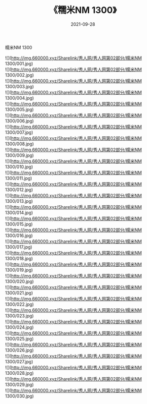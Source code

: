 ﻿---
layout: post
title:  《糯米NM 1300》
date:   2021-09-28
img: http://img.660000.xyz/Sharelink/秀人网/秀人网第02部分/糯米NM 1300/000.jpg
categories: [美女, 清纯, 唯美]
---

糯米NM 1300

  ![](http://img.660000.xyz/Sharelink/秀人网/秀人网第02部分/糯米NM 1300/001.jpg) <br> ![](http://img.660000.xyz/Sharelink/秀人网/秀人网第02部分/糯米NM 1300/002.jpg) <br> ![](http://img.660000.xyz/Sharelink/秀人网/秀人网第02部分/糯米NM 1300/003.jpg) <br> ![](http://img.660000.xyz/Sharelink/秀人网/秀人网第02部分/糯米NM 1300/004.jpg) <br> ![](http://img.660000.xyz/Sharelink/秀人网/秀人网第02部分/糯米NM 1300/005.jpg) <br> ![](http://img.660000.xyz/Sharelink/秀人网/秀人网第02部分/糯米NM 1300/006.jpg) <br> ![](http://img.660000.xyz/Sharelink/秀人网/秀人网第02部分/糯米NM 1300/007.jpg) <br> ![](http://img.660000.xyz/Sharelink/秀人网/秀人网第02部分/糯米NM 1300/008.jpg) <br> ![](http://img.660000.xyz/Sharelink/秀人网/秀人网第02部分/糯米NM 1300/009.jpg) <br> ![](http://img.660000.xyz/Sharelink/秀人网/秀人网第02部分/糯米NM 1300/010.jpg) <br> ![](http://img.660000.xyz/Sharelink/秀人网/秀人网第02部分/糯米NM 1300/011.jpg) <br> ![](http://img.660000.xyz/Sharelink/秀人网/秀人网第02部分/糯米NM 1300/012.jpg) <br> ![](http://img.660000.xyz/Sharelink/秀人网/秀人网第02部分/糯米NM 1300/013.jpg) <br> ![](http://img.660000.xyz/Sharelink/秀人网/秀人网第02部分/糯米NM 1300/014.jpg) <br> ![](http://img.660000.xyz/Sharelink/秀人网/秀人网第02部分/糯米NM 1300/015.jpg) <br> ![](http://img.660000.xyz/Sharelink/秀人网/秀人网第02部分/糯米NM 1300/016.jpg) <br> ![](http://img.660000.xyz/Sharelink/秀人网/秀人网第02部分/糯米NM 1300/017.jpg) <br> ![](http://img.660000.xyz/Sharelink/秀人网/秀人网第02部分/糯米NM 1300/018.jpg) <br> ![](http://img.660000.xyz/Sharelink/秀人网/秀人网第02部分/糯米NM 1300/019.jpg) <br> ![](http://img.660000.xyz/Sharelink/秀人网/秀人网第02部分/糯米NM 1300/020.jpg) <br> ![](http://img.660000.xyz/Sharelink/秀人网/秀人网第02部分/糯米NM 1300/021.jpg) <br> ![](http://img.660000.xyz/Sharelink/秀人网/秀人网第02部分/糯米NM 1300/022.jpg) <br> ![](http://img.660000.xyz/Sharelink/秀人网/秀人网第02部分/糯米NM 1300/023.jpg) <br> ![](http://img.660000.xyz/Sharelink/秀人网/秀人网第02部分/糯米NM 1300/024.jpg) <br> ![](http://img.660000.xyz/Sharelink/秀人网/秀人网第02部分/糯米NM 1300/025.jpg) <br> ![](http://img.660000.xyz/Sharelink/秀人网/秀人网第02部分/糯米NM 1300/026.jpg) <br> ![](http://img.660000.xyz/Sharelink/秀人网/秀人网第02部分/糯米NM 1300/027.jpg) <br> ![](http://img.660000.xyz/Sharelink/秀人网/秀人网第02部分/糯米NM 1300/028.jpg) <br> ![](http://img.660000.xyz/Sharelink/秀人网/秀人网第02部分/糯米NM 1300/029.jpg) <br> ![](http://img.660000.xyz/Sharelink/秀人网/秀人网第02部分/糯米NM 1300/030.jpg) <br>